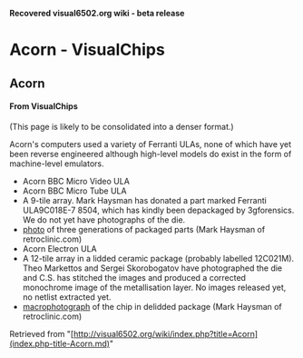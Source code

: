 **Recovered visual6502.org wiki - beta release**

# Acorn - VisualChips

## Acorn

#### From VisualChips

(This page is likely to be consolidated into a denser format.)

Acorn's computers used a variety of Ferranti ULAs, none of which have yet been reverse engineered although high-level models do exist in the form of machine-level emulators.

- Acorn BBC Micro Video ULA
- Acorn BBC Micro Tube ULA
- A 9-tile array. Mark Haysman has donated a part marked Ferranti ULA9C018E-7 8504, which has kindly been depackaged by 3gforensics.  We do not yet have photographs of the die.
- [photo](http://www.retroclinic.com/misc/tubechips.jpg) of three generations of packaged parts (Mark Haysman of retroclinic.com)
- Acorn Electron ULA
- A 12-tile array in a lidded ceramic package (probably labelled 12C021M).  Theo Markettos and Sergei Skorobogatov have photographed the die and C.S. has stitched the images and produced a corrected monochrome image of the metallisation layer. No images released yet, no netlist extracted yet.
- [macrophotograph](http://retroclinic.com/misc/12c021.jpg) of the chip in delidded package (Mark Haysman of retroclinic.com)

Retrieved from "[http://visual6502.org/wiki/index.php?title=Acorn](index.php-title-Acorn.md)"

